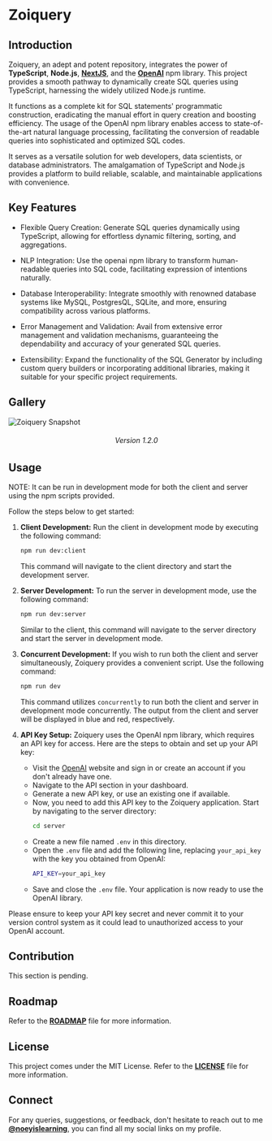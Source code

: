 # Zoiquery

## Introduction

Zoiquery, an adept and potent repository, integrates the power of **TypeScript**, **Node.js**, **[NextJS](https://nextjs.org/)**, and the **[OpenAI](https://openai.com/)** npm library. This project provides a smooth pathway to dynamically create SQL queries using TypeScript, harnessing the widely utilized Node.js runtime.

It functions as a complete kit for SQL statements' programmatic construction, eradicating the manual effort in query creation and boosting efficiency. The usage of the OpenAI npm library enables access to state-of-the-art natural language processing, facilitating the conversion of readable queries into sophisticated and optimized SQL codes.

It serves as a versatile solution for web developers, data scientists, or database administrators. The amalgamation of TypeScript and Node.js provides a platform to build reliable, scalable, and maintainable applications with convenience.


## Key Features

- Flexible Query Creation: Generate SQL queries dynamically using TypeScript, allowing for effortless dynamic filtering, sorting, and aggregations.

- NLP Integration: Use the openai npm library to transform human-readable queries into SQL code, facilitating expression of intentions naturally.

- Database Interoperability: Integrate smoothly with renowned database systems like MySQL, PostgresQL, SQLite, and more, ensuring compatibility across various platforms.

- Error Management and Validation: Avail from extensive error management and validation mechanisms, guaranteeing the dependability and accuracy of your generated SQL queries.

- Extensibility: Expand the functionality of the SQL Generator by including custom query builders or incorporating additional libraries, making it suitable for your specific project requirements.


## Gallery

![Zoiquery Snapshot](https://i.imgur.com/fYnCRrZ.png)
<h6 align="center">Version 1.2.0</h6>

## Usage

NOTE: It can be run in development mode for both the client and server using the npm scripts provided. 

Follow the steps below to get started:

1. **Client Development:** Run the client in development mode by executing the following command:

    ```bash
    npm run dev:client
    ```

   This command will navigate to the client directory and start the development server.


2. **Server Development:** To run the server in development mode, use the following command:

    ```bash
    npm run dev:server
    ```

   Similar to the client, this command will navigate to the server directory and start the server in development mode.


3. **Concurrent Development:** If you wish to run both the client and server simultaneously, Zoiquery provides a convenient script. Use the following command:

    ```bash
    npm run dev
    ```

   This command utilizes `concurrently` to run both the client and server in development mode concurrently. The output from the client and server will be displayed in blue and red, respectively.


4. **API Key Setup:** Zoiquery uses the OpenAI npm library, which requires an API key for access. Here are the steps to obtain and set up your API key:

    - Visit the [OpenAI](https://openai.com) website and sign in or create an account if you don't already have one.
    - Navigate to the API section in your dashboard.
    - Generate a new API key, or use an existing one if available.
    - Now, you need to add this API key to the Zoiquery application. Start by navigating to the server directory:
        ```bash
        cd server
        ```
    - Create a new file named `.env` in this directory.
    - Open the `.env` file and add the following line, replacing `your_api_key` with the key you obtained from OpenAI:
        ```bash
        API_KEY=your_api_key
        ```
    - Save and close the `.env` file. Your application is now ready to use the OpenAI library.

Please ensure to keep your API key secret and never commit it to your version control system as it could lead to unauthorized access to your OpenAI account.


## Contribution

This section is pending.

## Roadmap

Refer to the **[ROADMAP](https://github.com/noeyislearning/zoiquery/blob/main/ROADMAP.md)** file for more information.

## License

This project comes under the MIT License. Refer to the **[LICENSE](https://github.com/noeyislearning/zoiquery/blob/main/LICENSE)** file for more information.

## Connect

For any queries, suggestions, or feedback, don't hesitate to reach out to me **[@noeyislearning](https://github.com/noeyislearning)**, you can find all my social links on my profile.
